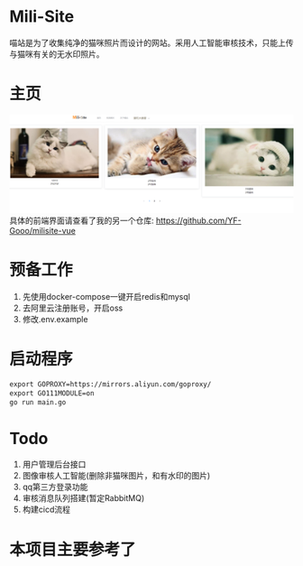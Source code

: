 # Mili-Site
喵站是为了收集纯净的猫咪照片而设计的网站。采用人工智能审核技术，只能上传与猫咪有关的无水印照片。

# 主页
![avatar](images/home.jpg)
具体的前端界面请查看了我的另一个仓库: https://github.com/YF-Gooo/milisite-vue
# 预备工作
1. 先使用docker-compose一键开启redis和mysql
2. 去阿里云注册账号，开启oss
3. 修改.env.example

# 启动程序
    export GOPROXY=https://mirrors.aliyun.com/goproxy/
    export GO111MODULE=on
    go run main.go

# Todo
1. 用户管理后台接口
2. 图像审核人工智能(删除非猫咪图片，和有水印的图片)
3. qq第三方登录功能
4. 审核消息队列搭建(暂定RabbitMQ)
5. 构建cicd流程

# 本项目主要参考了
